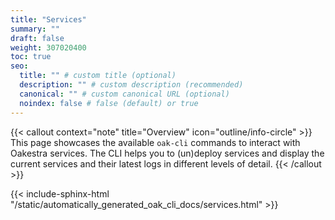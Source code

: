 ```yaml
---
title: "Services"
summary: ""
draft: false
weight: 307020400
toc: true
seo:
  title: "" # custom title (optional)
  description: "" # custom description (recommended)
  canonical: "" # custom canonical URL (optional)
  noindex: false # false (default) or true
---
```


{{< callout context="note" title="Overview" icon="outline/info-circle" >}}
  This page showcases the available `oak-cli` commands to interact with Oakestra services.
  The CLI helps you to (un)deploy services and display the current services and their latest logs in different levels of detail.
{{< /callout >}}

{{< include-sphinx-html "/static/automatically_generated_oak_cli_docs/services.html" >}}
